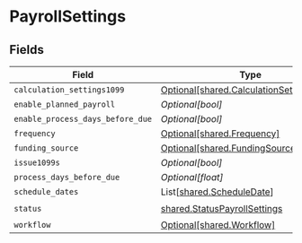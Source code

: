 # PayrollSettings


## Fields

| Field                                                                                      | Type                                                                                       | Required                                                                                   | Description                                                                                |
| ------------------------------------------------------------------------------------------ | ------------------------------------------------------------------------------------------ | ------------------------------------------------------------------------------------------ | ------------------------------------------------------------------------------------------ |
| `calculation_settings1099`                                                                 | [Optional[shared.CalculationSettings1099]](../../models/shared/calculationsettings1099.md) | :heavy_minus_sign:                                                                         | N/A                                                                                        |
| `enable_planned_payroll`                                                                   | *Optional[bool]*                                                                           | :heavy_minus_sign:                                                                         | N/A                                                                                        |
| `enable_process_days_before_due`                                                           | *Optional[bool]*                                                                           | :heavy_minus_sign:                                                                         | N/A                                                                                        |
| `frequency`                                                                                | [Optional[shared.Frequency]](../../models/shared/frequency.md)                             | :heavy_minus_sign:                                                                         | N/A                                                                                        |
| `funding_source`                                                                           | [Optional[shared.FundingSource]](../../models/shared/fundingsource.md)                     | :heavy_minus_sign:                                                                         | N/A                                                                                        |
| `issue1099s`                                                                               | *Optional[bool]*                                                                           | :heavy_minus_sign:                                                                         | N/A                                                                                        |
| `process_days_before_due`                                                                  | *Optional[float]*                                                                          | :heavy_minus_sign:                                                                         | N/A                                                                                        |
| `schedule_dates`                                                                           | List[[shared.ScheduleDate](../../models/shared/scheduledate.md)]                           | :heavy_minus_sign:                                                                         | N/A                                                                                        |
| `status`                                                                                   | [shared.StatusPayrollSettings](../../models/shared/statuspayrollsettings.md)               | :heavy_check_mark:                                                                         | N/A                                                                                        |
| `workflow`                                                                                 | [Optional[shared.Workflow]](../../models/shared/workflow.md)                               | :heavy_minus_sign:                                                                         | N/A                                                                                        |